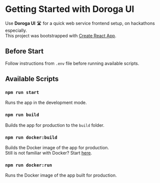 # Getting Started with Doroga UI

Use **Doroga UI** :motorway: for a quick web service frontend setup, on hackathons especially.\
This project was bootstrapped with [Create React App](https://github.com/facebook/create-react-app).

## Before Start
Follow instructions from `.env` file before running available scripts.

## Available Scripts

### `npm run start`
Runs the app in the development mode.

### `npm run build`
Builds the app for production to the `build` folder.

### `npm run docker:build`
Builds the Docker image of the app for production.\
Still is not familiar with Docker? Start [here](https://www.docker.com/).

### `npm run docker:run`
Runs the Docker image of the app built for production.